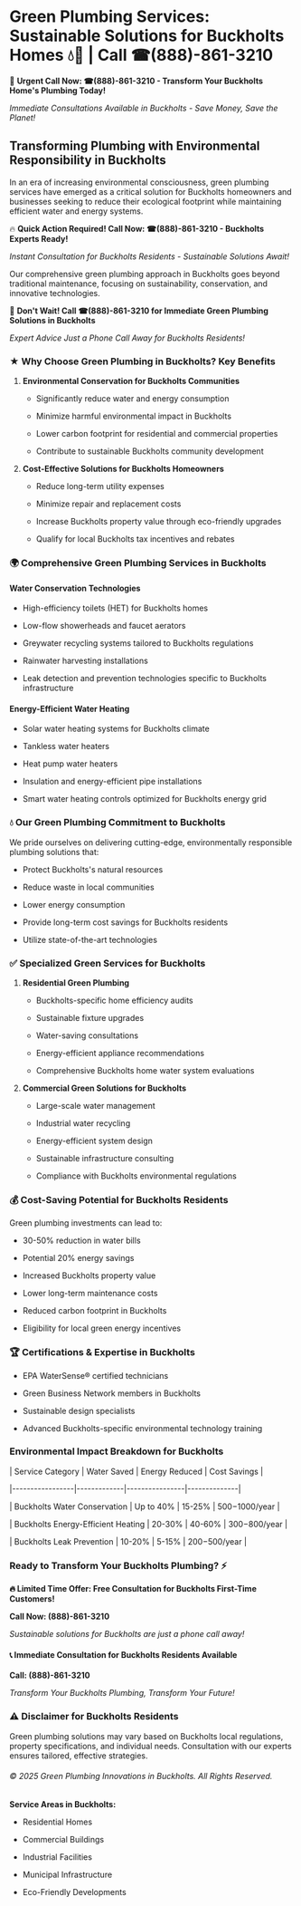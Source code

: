 # Green Plumbing Services: Sustainable Solutions for Buckholts Homes 💧🌿 | Call ☎(888)-861-3210

🚨 **Urgent Call Now: ☎(888)-861-3210 - Transform Your Buckholts Home's Plumbing Today!**
*Immediate Consultations Available in Buckholts - Save Money, Save the Planet!*

## Transforming Plumbing with Environmental Responsibility in Buckholts

In an era of increasing environmental consciousness, green plumbing services have emerged as a critical solution for Buckholts homeowners and businesses seeking to reduce their ecological footprint while maintaining efficient water and energy systems. 

🔥 **Quick Action Required! Call Now: ☎(888)-861-3210 - Buckholts Experts Ready!**
*Instant Consultation for Buckholts Residents - Sustainable Solutions Await!*

Our comprehensive green plumbing approach in Buckholts goes beyond traditional maintenance, focusing on sustainability, conservation, and innovative technologies.

🚨 **Don't Wait! Call ☎(888)-861-3210 for Immediate Green Plumbing Solutions in Buckholts**
*Expert Advice Just a Phone Call Away for Buckholts Residents!*

### ★ Why Choose Green Plumbing in Buckholts? Key Benefits

1. **Environmental Conservation for Buckholts Communities** 
   - Significantly reduce water and energy consumption
   - Minimize harmful environmental impact in Buckholts
   - Lower carbon footprint for residential and commercial properties
   - Contribute to sustainable Buckholts community development

2. **Cost-Effective Solutions for Buckholts Homeowners** 
   - Reduce long-term utility expenses
   - Minimize repair and replacement costs
   - Increase Buckholts property value through eco-friendly upgrades
   - Qualify for local Buckholts tax incentives and rebates

### 🌍 Comprehensive Green Plumbing Services in Buckholts

#### Water Conservation Technologies
- High-efficiency toilets (HET) for Buckholts homes
- Low-flow showerheads and faucet aerators
- Greywater recycling systems tailored to Buckholts regulations
- Rainwater harvesting installations
- Leak detection and prevention technologies specific to Buckholts infrastructure

#### Energy-Efficient Water Heating
- Solar water heating systems for Buckholts climate
- Tankless water heaters
- Heat pump water heaters
- Insulation and energy-efficient pipe installations
- Smart water heating controls optimized for Buckholts energy grid

### 💧 Our Green Plumbing Commitment to Buckholts

We pride ourselves on delivering cutting-edge, environmentally responsible plumbing solutions that:
- Protect Buckholts's natural resources
- Reduce waste in local communities
- Lower energy consumption
- Provide long-term cost savings for Buckholts residents
- Utilize state-of-the-art technologies

### ✅ Specialized Green Services for Buckholts

1. **Residential Green Plumbing**
   - Buckholts-specific home efficiency audits
   - Sustainable fixture upgrades
   - Water-saving consultations
   - Energy-efficient appliance recommendations
   - Comprehensive Buckholts home water system evaluations

2. **Commercial Green Solutions for Buckholts**
   - Large-scale water management
   - Industrial water recycling
   - Energy-efficient system design
   - Sustainable infrastructure consulting
   - Compliance with Buckholts environmental regulations

### 💰 Cost-Saving Potential for Buckholts Residents

Green plumbing investments can lead to:
- 30-50% reduction in water bills
- Potential 20% energy savings
- Increased Buckholts property value
- Lower long-term maintenance costs
- Reduced carbon footprint in Buckholts
- Eligibility for local green energy incentives

### 🏆 Certifications & Expertise in Buckholts

- EPA WaterSense® certified technicians
- Green Business Network members in Buckholts
- Sustainable design specialists
- Advanced Buckholts-specific environmental technology training

### Environmental Impact Breakdown for Buckholts

| Service Category | Water Saved | Energy Reduced | Cost Savings |
|-----------------|-------------|----------------|--------------|
| Buckholts Water Conservation | Up to 40% | 15-25% | $500-$1000/year |
| Buckholts Energy-Efficient Heating | 20-30% | 40-60% | $300-$800/year |
| Buckholts Leak Prevention | 10-20% | 5-15% | $200-$500/year |

### Ready to Transform Your Buckholts Plumbing? ⚡

**🔥 Limited Time Offer: Free Consultation for Buckholts First-Time Customers!**

**Call Now: (888)-861-3210**
*Sustainable solutions for Buckholts are just a phone call away!*

#### 📞 Immediate Consultation for Buckholts Residents Available

**Call: (888)-861-3210**
*Transform Your Buckholts Plumbing, Transform Your Future!*

### ⚠️ Disclaimer for Buckholts Residents

Green plumbing solutions may vary based on Buckholts local regulations, property specifications, and individual needs. Consultation with our experts ensures tailored, effective strategies.

###### © 2025 Green Plumbing Innovations in Buckholts. All Rights Reserved.

**Service Areas in Buckholts:** 
- Residential Homes
- Commercial Buildings
- Industrial Facilities
- Municipal Infrastructure
- Eco-Friendly Developments